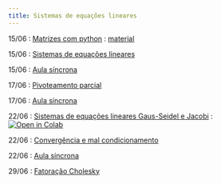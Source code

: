 ```yaml
---
title: Sistemas de equações lineares
---
```


15/06
: [Matrizes com python](https://youtu.be/FgXrDIAlwpk)
  : [material](/material/08_matrizes.html)

15/06
: [Sistemas de equações lineares](https://youtu.be/FKPrlNHqwT0)

15/06
: [Aula síncrona](/material/09_eliminacao_gaussiana.html)

17/06
: [Pivoteamento parcial](https://youtu.be/6-iBXVomqb8)

17/06
: [Aula síncrona](/material/10_pivoteamento.html)

22/06
: [Sistemas de equações lineares Gaus-Seidel e Jacobi](https://youtu.be/3rMYV9gI2UA)
  : <a href="https://githubtocolab.com/cn-ufpe/cn-ufpe.github.io/blob/master/material/10_pivoteamento.ipynb" target="_parent"><img src="https://colab.research.google.com/assets/colab-badge.svg" alt="Open in Colab"/></a>

22/06
: [Convergência e mal condicionamento](https://youtu.be/87pkkBm2exw)

22/06
: [Aula síncrona]((/material/11_metodos_iterativos.html))

29/06
: [Fatoração Cholesky](#)
